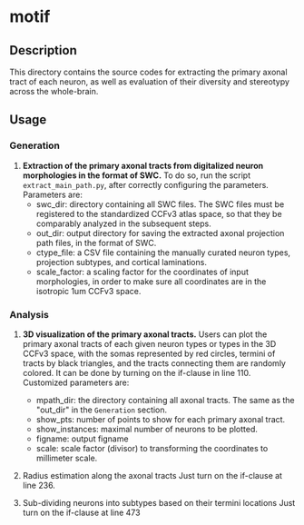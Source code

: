 # motif
## Description
This directory contains the source codes for extracting the primary axonal tract of each neuron, as well as evaluation of their diversity and stereotypy across the whole-brain. 

## Usage
### Generation
1. **Extraction of the primary axonal tracts from digitalized neuron morphologies in the format of SWC.** To do so, run the script `extract_main_path.py`, after correctly configuring the parameters. Parameters are:
    - swc_dir: directory containing all SWC files. The SWC files must be registered to the standardized CCFv3 atlas space, so that they be comparably analyzed in the subsequent steps. 
    - out_dir: output directory for saving the extracted axonal projection path files, in the format of SWC. 
    - ctype_file: a CSV file containing the manually curated neuron types, projection subtypes, and cortical laminations. 
    - scale_factor: a scaling factor for the coordinates of input morphologies, in order to make sure all coordinates are in the isotropic 1um CCFv3 space.

### Analysis
1. **3D visualization of the primary axonal tracts.** Users can plot the primary axonal tracts of each given neuron types or types in the 3D CCFv3 space, with the somas represented by red circles, termini of tracts by black triangles, and the tracts connecting them are randomly colored. It can be done by turning on the if-clause in line 110. Customized parameters are:
    - mpath_dir: the directory containing all axonal tracts. The same as the "out_dir" in the `Generation` section.
    - show_pts: number of points to show for each primary axonal tract. 
    - show_instances: maximal number of neurons to be plotted.
    - figname: output figname
    - scale: scale factor (divisor) to transforming the coordinates to millimeter scale.

2. Radius estimation along the axonal tracts
Just turn on the if-clause at line 236. 

3. Sub-dividing neurons into subtypes based on their termini locations
Just turn on the if-clause at line 473
